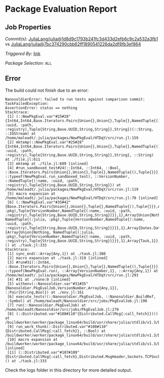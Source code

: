 # Package Evaluation Report

## Job Properties

*Commit(s):* [JuliaLang/julia@1d8d9c1793b241fc3d433d2efb6c9c2a532a3fb1](https://github.com/JuliaLang/julia/commit/1d8d9c1793b241fc3d433d2efb6c9c2a532a3fb1) vs [JuliaLang/julia@7bc374290cbb62ff1890541226da2df8fb3ef864](https://github.com/JuliaLang/julia/commit/7bc374290cbb62ff1890541226da2df8fb3ef864)

*Triggered By:* [link](https://github.com/JuliaLang/julia/pull/34039#issuecomment-563431463)

*Package Selection:* `ALL`

## Error

The build could not finish due to an error:

```
NanosoldierError: failed to run tests against comparison commit: TaskFailedException:
AssertionError: status == nothing
Stacktrace:
 [1] (::NewPkgEval.var"#25#28"{Int64,Int64,Base.Iterators.Pairs{Union{},Union{},Tuple{},NamedTuple{(),Tuple{}}},VersionNumber,NamedTuple{(:name, :uuid, :path, :registry),Tuple{String,Base.UUID,String,String}},String})(::String, ::IOStream) at /home/maleadt/.julia/packages/NewPkgEval/HTDqY/src/run.jl:159
 [2] mktemp(::NewPkgEval.var"#25#28"{Int64,Int64,Base.Iterators.Pairs{Union{},Union{},Tuple{},NamedTuple{(),Tuple{}}},VersionNumber,NamedTuple{(:name, :uuid, :path, :registry),Tuple{String,Base.UUID,String,String}},String}, ::String) at ./file.jl:611
 [3] mktemp at ./file.jl:609 [inlined]
 [4] #run_sandboxed_test#24(::Int64, ::Int64, ::Bool, ::Base.Iterators.Pairs{Union{},Union{},Tuple{},NamedTuple{(),Tuple{}}}, ::typeof(NewPkgEval.run_sandboxed_test), ::VersionNumber, ::NamedTuple{(:name, :uuid, :path, :registry),Tuple{String,Base.UUID,String,String}}) at /home/maleadt/.julia/packages/NewPkgEval/HTDqY/src/run.jl:119
 [5] macro expansion at /home/maleadt/.julia/packages/NewPkgEval/HTDqY/src/run.jl:70 [inlined]
 [6] (::NewPkgEval.var"#35#42"{Base.Iterators.Pairs{Union{},Union{},Tuple{},NamedTuple{(),Tuple{}}},Array{NamedTuple{(:julia, :pkg),Tuple{VersionNumber,NamedTuple{(:name, :uuid, :path, :registry),Tuple{String,Base.UUID,String,String}}}},1},Array{Union{Nothing, NamedTuple{(:julia, :pkg),Tuple{VersionNumber,NamedTuple{(:name, :uuid, :path, :registry),Tuple{String,Base.UUID,String,String}}}}},1},Array{Dates.DateTime,1},NewPkgEval.var"#stop_work#38"{Array{Union{Nothing, NamedTuple{(:julia, :pkg),Tuple{VersionNumber,NamedTuple{(:name, :uuid, :path, :registry),Tuple{String,Base.UUID,String,String}}}}},1},Array{Task,1}},Int64})() at ./task.jl:333
Stacktrace:
 [1] sync_end(::Array{Any,1}) at ./task.jl:300
 [2] macro expansion at ./task.jl:319 [inlined]
 [3] #run#31(::Int64, ::Base.Iterators.Pairs{Union{},Union{},Tuple{},NamedTuple{(),Tuple{}}}, ::typeof(NewPkgEval.run), ::Array{VersionNumber,1}, ::Array{Any,1}) at /home/maleadt/.julia/packages/NewPkgEval/HTDqY/src/run.jl:293
 [4] #31 at ./none:0 [inlined]
 [5] withenv(::Nanosoldier.var"#31#35"{Nanosoldier.PkgEvalJob,VersionNumber,Array{Any,1}}, ::Pair{String,Bool}) at ./env.jl:161
 [6] execute_tests!(::Nanosoldier.PkgEvalJob, ::Nanosoldier.BuildRef, ::Symbol) at /home/maleadt/Nanosoldier/src/jobs/PkgEvalJob.jl:190
 [7] run(::Nanosoldier.PkgEvalJob) at /home/maleadt/Nanosoldier/src/jobs/PkgEvalJob.jl:279
 [8] (::Distributed.var"#108#110"{Distributed.CallMsg{:call_fetch}})() at /buildworker/worker/package_linux64/build/usr/share/julia/stdlib/v1.3/Distributed/src/process_messages.jl:294
 [9] run_work_thunk(::Distributed.var"#108#110"{Distributed.CallMsg{:call_fetch}}, ::Bool) at /buildworker/worker/package_linux64/build/usr/share/julia/stdlib/v1.3/Distributed/src/process_messages.jl:79
 [10] macro expansion at /buildworker/worker/package_linux64/build/usr/share/julia/stdlib/v1.3/Distributed/src/process_messages.jl:294 [inlined]
 [11] (::Distributed.var"#107#109"{Distributed.CallMsg{:call_fetch},Distributed.MsgHeader,Sockets.TCPSocket})() at ./task.jl:333
```

Check the logs folder in this directory for more detailed output.

